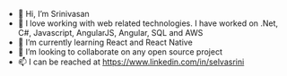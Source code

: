 - 👋 Hi, I’m Srinivasan
- 👀 I love working with web related technologies. I have worked on .Net, C#, Javascript, AngularJS, Angular, SQL and AWS
- 🌱 I’m currently learning React and React Native
- 💞️ I’m looking to collaborate on any open source project
- 📫 I can be reached at https://www.linkedin.com/in/selvasrini

